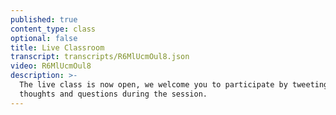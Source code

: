 ```yaml
---
published: true
content_type: class
optional: false
title: Live Classroom
transcript: transcripts/R6MlUcmOul8.json
video: R6MlUcmOul8
description: >-
  The live class is now open, we welcome you to participate by tweeting your
  thoughts and questions during the session.
---
```

